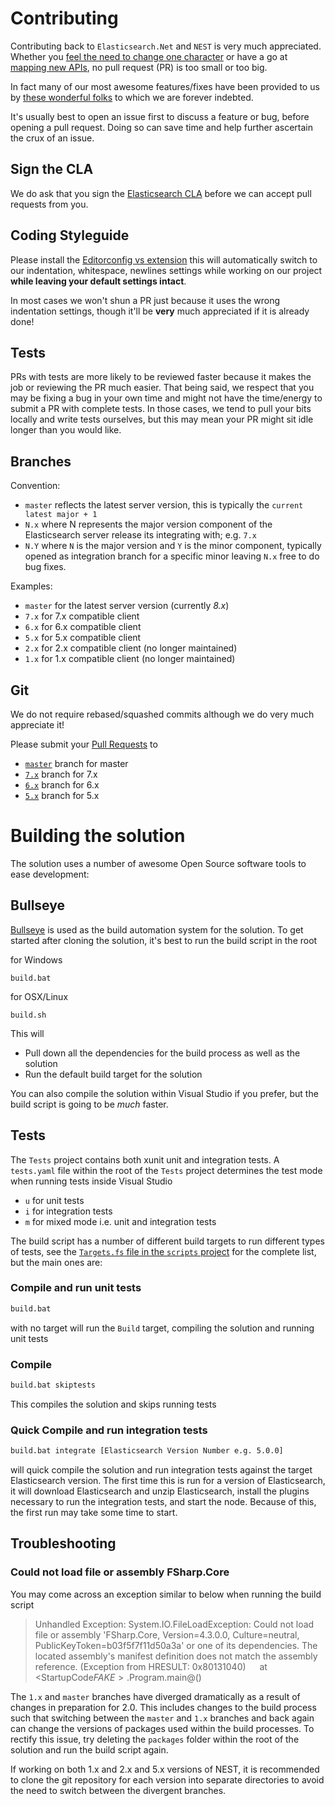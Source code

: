 # Contributing

Contributing back to `Elasticsearch.Net` and `NEST` is very much appreciated. 
Whether you [feel the need to change one character](https://github.com/elasticsearch/elasticsearch-net/pull/536) or have a go at 
[mapping new APIs](http://github.com/elasticsearch/elasticsearch-net/pull/376), no pull request (PR) is too small or too big. 

In fact many of our most awesome features/fixes have been provided to us by [these wonderful folks](https://github.com/elasticsearch/elasticsearch-net/graphs/contributors) to which we are forever indebted.

It's usually best to open an issue first to discuss a feature or bug, before opening a pull request. Doing so can save time and help further ascertain the crux of an issue.

## Sign the CLA

We do ask that you sign the [Elasticsearch CLA](https://www.elastic.co/contributor-agreement/) before we can accept pull requests from you. 

## Coding Styleguide

Please install the [Editorconfig vs extension](https://visualstudiogallery.msdn.microsoft.com/c8bccfe2-650c-4b42-bc5c-845e21f96328)
this will automatically switch to our indentation, whitespace, newlines settings while working on our project
**while leaving your default settings intact**.

In most cases we won't shun a PR just because it uses the wrong indentation settings, though it'll be **very** much appreciated if it is already done!

## Tests

PRs with tests are more likely to be reviewed faster because it makes the job or reviewing the PR much easier. That being said,
we respect that you may be fixing a bug in your own time and might not have the time/energy to submit a PR with complete tests. 
In those cases, we tend to pull your bits locally and write tests ourselves, but this may mean your PR might sit idle longer than you would like.

## Branches

Convention:

- `master` reflects the latest server version, this is typically the `current latest major + 1`
- `N.x` where N represents the major version component of the Elasticsearch server release its integrating with; e.g. `7.x`
- `N.Y` where `N` is the major version and `Y` is the minor component, typically opened as integration branch for a specific minor leaving `N.x` free to do bug fixes.

Examples:

- `master` for the latest server version (currently _8.x_)
- `7.x` for 7.x compatible client
- `6.x` for 6.x compatible client
- `5.x` for 5.x compatible client
- `2.x` for 2.x compatible client (no longer maintained)
- `1.x` for 1.x compatible client (no longer maintained)

## Git

We do not require rebased/squashed commits although we do very much appreciate it! 

Please submit your [Pull Requests](https://help.github.com/articles/creating-a-pull-request/) to 

- [`master`](https://github.com/elastic/elasticsearch-net/tree/master) branch for master
- [`7.x`](https://github.com/elastic/elasticsearch-net/tree/7.x) branch for 7.x
- [`6.x`](https://github.com/elastic/elasticsearch-net/tree/6.x) branch for 6.x
- [`5.x`](https://github.com/elastic/elasticsearch-net/tree/5.x) branch for 5.x

# Building the solution

The solution uses a number of awesome Open Source software tools to ease development:

## Bullseye

[Bullseye](https://github.com/adamralph/bullseye) is used as the build automation system for the solution. To get started after cloning the solution, it's best to run the build script in the root

for Windows 

```
build.bat
```

for OSX/Linux

```
build.sh
```

This will

- Pull down all the dependencies for the build process as well as the solution
- Run the default build target for the solution

You can also compile the solution within Visual Studio if you prefer, but the build script is going to be _much_ faster.

## Tests

The `Tests` project contains both xunit unit and integration tests. A `tests.yaml` file within the root of the `Tests` project determines the test mode when running tests inside Visual Studio

- `u` for unit tests
- `i` for integration tests
- `m` for mixed mode i.e. unit and integration tests

The build script has a number of different build targets to run different types of tests, see the [`Targets.fs` file in the `scripts` project](https://github.com/elastic/elasticsearch-net/blob/master/build/scripts/Targets.fs) for the complete list, but the main ones are:

### Compile and run unit tests

```bat
build.bat
```
with no target will run the `Build` target, compiling the solution and running unit tests

### Compile

```bash
build.bat skiptests
```
This compiles the solution and skips running tests

### Quick Compile and run integration tests

```bash
build.bat integrate [Elasticsearch Version Number e.g. 5.0.0]
```
will quick compile the solution and run integration tests against the target Elasticsearch version. The first time this is run for a version of Elasticsearch, it will download Elasticsearch and unzip Elasticsearch, install the plugins necessary to run the integration tests, and start the node. Because of this, the first run may take some time to start.

## Troubleshooting

### Could not load file or assembly FSharp.Core

You may come across an exception similar to below when running the build script

>Unhandled Exception: System.IO.FileLoadException: Could not load file or assembly 'FSharp.Core, Version=4.3.0.0, Culture=neutral, PublicKeyToken=b03f5f7f11d50a3a' or one of its dependencies. The located assembly's manifest definition does not match the assembly reference. (Exception from HRESULT: 0x80131040)
   at <StartupCode$FAKE>.$Program.main@()

The `1.x` and `master` branches have diverged dramatically as a result of changes in preparation for 2.0. This includes changes to the build process such that switching between the `master` and `1.x` branches and back again can change the versions of packages used within the build processes. To rectify this issue, try deleting the `packages` folder within the root of the solution and run the build script again.

If working on both 1.x and 2.x and 5.x versions of NEST, it is recommended to clone the git repository for each version into separate directories to avoid the need to switch between the divergent branches.
